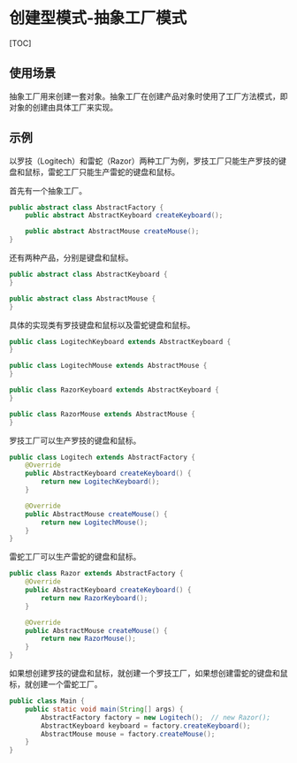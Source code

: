 # 创建型模式-抽象工厂模式

[TOC]

## 使用场景

抽象工厂用来创建一套对象。抽象工厂在创建产品对象时使用了工厂方法模式，即对象的创建由具体工厂来实现。

## 示例

以罗技（Logitech）和雷蛇（Razor）两种工厂为例，罗技工厂只能生产罗技的键盘和鼠标，雷蛇工厂只能生产雷蛇的键盘和鼠标。

首先有一个抽象工厂。

```java
public abstract class AbstractFactory {
    public abstract AbstractKeyboard createKeyboard();

    public abstract AbstractMouse createMouse();
}
```

还有两种产品，分别是键盘和鼠标。

```java
public abstract class AbstractKeyboard {
}

public abstract class AbstractMouse {
}
```

具体的实现类有罗技键盘和鼠标以及雷蛇键盘和鼠标。

```java
public class LogitechKeyboard extends AbstractKeyboard {
}

public class LogitechMouse extends AbstractMouse {
}

public class RazorKeyboard extends AbstractKeyboard {
}

public class RazorMouse extends AbstractMouse {
}
```

罗技工厂可以生产罗技的键盘和鼠标。

```java
public class Logitech extends AbstractFactory {
    @Override
    public AbstractKeyboard createKeyboard() {
        return new LogitechKeyboard();
    }

    @Override
    public AbstractMouse createMouse() {
        return new LogitechMouse();
    }
}
```

雷蛇工厂可以生产雷蛇的键盘和鼠标。

```java
public class Razor extends AbstractFactory {
    @Override
    public AbstractKeyboard createKeyboard() {
        return new RazorKeyboard();
    }

    @Override
    public AbstractMouse createMouse() {
        return new RazorMouse();
    }
}
```

如果想创建罗技的键盘和鼠标，就创建一个罗技工厂，如果想创建雷蛇的键盘和鼠标，就创建一个雷蛇工厂。

```java
public class Main {
    public static void main(String[] args) {
        AbstractFactory factory = new Logitech();  // new Razor();
        AbstractKeyboard keyboard = factory.createKeyboard();
        AbstractMouse mouse = factory.createMouse();
    }
}
```